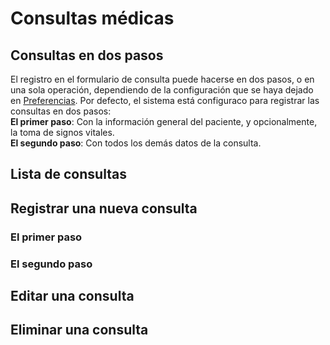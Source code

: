 # Consultas médicas

## Consultas en dos pasos

El registro en el formulario de consulta puede hacerse en dos pasos, o en una sola operación, dependiendo de la configuración que se haya dejado en [Preferencias](configuraciones/preferencias). Por defecto, el sistema está configuraco para registrar las consultas en dos pasos:  
**El primer paso**: Con la información general del paciente, y opcionalmente, la toma de signos vitales.  
**El segundo paso**: Con todos los demás datos de la consulta.

## Lista de consultas

## Registrar una nueva consulta

### El primer paso

### El segundo paso

## Editar una consulta

## Eliminar una consulta

